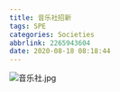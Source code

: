 ```yaml
---
title: 音乐社招新
tags: SPE
categories: Societies
abbrlink: 2265943604
date: 2020-08-18 08:18:44
---
```

![音乐社.jpg](https://i.loli.net/2020/08/18/Zbcd6uNlrgv74Ft.jpg)
